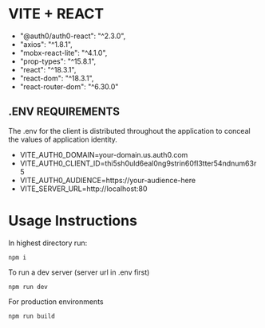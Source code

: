 # VITE + REACT
  - "@auth0/auth0-react": "^2.3.0",
  - "axios": "^1.8.1",
  - "mobx-react-lite": "^4.1.0",
  - "prop-types": "^15.8.1",
  - "react": "^18.3.1",
  - "react-dom": "^18.3.1",
  - "react-router-dom": "^6.30.0"

## .ENV REQUIREMENTS

The .env for the client is distributed throughout the application to conceal the values of application identity.

  - VITE_AUTH0_DOMAIN=your-domain.us.auth0.com
  - VITE_AUTH0_CLIENT_ID=thi5sh0uld6eal0ng9strin60fl3tter54ndnum63r5
  - VITE_AUTH0_AUDIENCE=https://your-audience-here
  - VITE_SERVER_URL=http://localhost:80

# Usage Instructions
In highest directory run:
```
npm i
```
To run a dev server (server url in .env first)
```
npm run dev
```
For production environments
```
npm run build
```
